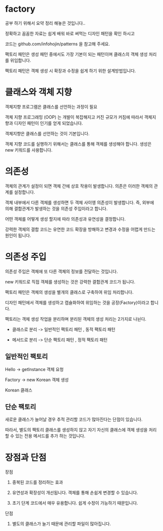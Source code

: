 # factory
공부 하기 위해서 요약 정리 해놓은 것입니다..

 

정확하고 꼼꼼한 자료는 쉽게 배워 바로 써먹는 디자인 패턴을 확인 하시고

코드는 github.com/infohojin/patterns 을 참고해 주세요.
 

팩토리 패턴은 생성 패턴 중에서도 가장 기본이 되는 패턴이며 클래스의 객체 생성 처리를 위임합니다.

 

팩토리 패턴은 객체 생성 시 확장과 수정을 쉽게 하기 위한 설계방법입니다.

# 클래스와 객체 지향

객체지향 프로그램은 클래스를 선언하는 과정이 필요

 

객체 지향 프로그래밍 (OOP) 는 개발이 복잡해지고 커진 규모가 커짐에 따라서 객체지향과 디자인 패턴이 인기를 얻게 되었습니다.  

 

객체지향은 클래스를 선언하는 것이 기본입니다. 

객체 지향 코드를 실행하기 위해서는 클래스를 통해 객체를 생성해야 합니다. 생성은 new 키워드를 사용합니다.
 
# 의존성
 

객체의 관계가 설정이 되면 객체 간에 상호 작용이 발생합니다. 의존은 이러한 객체의 관계를 설정합니다. 

 

객체 내부에서 다른 객체를 생성하면 두 객체 사이엥 의존성이 발생합니다. 즉, 외부에 의해 결합관계가 발생하는 것을 의존성 주입이라고 합니다.
 

어떤 객체를 어떻게 생성 할지에 따라 의존성과 유연성을 결정합니다.

 

강력한 객체의 결합 코드는 유연한 코드 확장을 방해하고 변경과 수정을 어렵게 만드는 원인이 됩니다.

 
# 의존성 주입


의존성 주입은 객체에 또 다른 객체의 정보를 전달하는 것입니다.


new 키워드로 직접 객체를 생성하는 것은 강력한 결합관계 코드가 됩니다.

 

팩토리 패턴은 객체의 생성을 별개의 클래스로 구축하여 위임 처리합니다.

 

디자인 패턴에서 객체를 생성하고 캡슐화하여 위임하는 것을 공장(Factory)이라고 합니다.

 

팩토리는 객체 생성 작업을 분리하며 분리된 객체의 생성 처리는 2가지로 나뉜다.

 

- 클래스로 분리  -> 일반적인 팩토리 패턴 , 동적 팩토리 패턴

- 메서드로 분리  -> 단순 팩토리 패턴 , 정적 팩토리 패턴


## 일반적인 팩토리

 

Hello  -> getInstance 객체 요청

Factory -> new Korean 객체 생성

Korean 클래스


## 단순 팩토리

 

새로운 클래스가 늘어날 경우 추적 관리할 코드가 많아진다는 단점이 있습니다.

 

따라서, 별도의 팩토리 클래스를 생성하지 않고 자기 자신의 클래스에 객체 생성을 처리할 수 있는 전용 메서드를 추가 하는 것입니다.


# 장점과 단점

장점

1. 중복된 코드를 정리하는 효과

 

2. 유연성과 확장성이 개선됩니다. 객체를 통해 손쉽게 변경할 수 있습니다.

 

3. 초기 단계 코드에서 매우 유용합니다. 쉽게 수정이 가능하기 때문입니다.

 

단점

1. 별도의 클래스가 늘기 때문에 관리할 파일이 많아집니다. 
